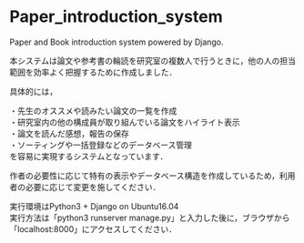 # Paper_introduction_system
Paper and Book introduction system powered by Django.

本システムは論文や参考書の輪読を研究室の複数人で行うときに，他の人の担当範囲を効率よく把握するために作成しました．

具体的には，

・先生のオススメや読みたい論文の一覧を作成<br>
・研究室内の他の構成員が取り組んでいる論文をハイライト表示<br>
・論文を読んだ感想，報告の保存<br>
・ソーティングや一括登録などのデータベース管理<br>
を容易に実現するシステムとなっています．

作者の必要性に応じて特有の表示やデータベース構造を作成しているため，利用者の必要に応じて変更を施してください．

実行環境はPython3 + Django on Ubuntu16.04<br>
実行方法は「python3 runserver manage.py」と入力した後に，ブラウザから「localhost:8000」にアクセスしてください．

